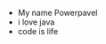 - My name Powerpavel
- i love java
- code is life

<!---
POWERPAVEL05/POWERPAVEL05 is a ✨ special ✨ repository because its `README.md` (this file) appears on your GitHub profile.
You can click the Preview link to take a look at your changes.
--->

